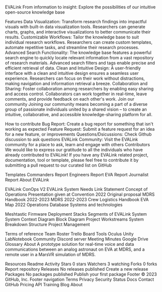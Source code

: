 EVALink
From information to insight: Explore the possibilities of our intuitive open-source knowledge base

Features
Data Visualization: Transform research findings into impactful visuals with built-in data visualization tools. Researchers can generate charts, graphs, and interactive visualizations to better communicate their results.
Customizable Workflows: Tailor the knowledge base to suit individual research workflows. Researchers can create custom templates, automate repetitive tasks, and streamline their research processes.
Advanced Search Functionality: The knowledge base features a powerful search engine to quickly locate relevant information from a vast repository of research materials. Advanced search filters and tags enable precise and efficient retrieval of data.
Clean and Intuitive Design: A user-friendly interface with a clean and intuitive design ensures a seamless user experience. Researchers can focus on their work without distractions, making navigation and information retrieval a breeze.
Collaboration and Sharing: Foster collaboration among researchers by enabling easy sharing and access control. Collaborators can work together in real-time, leave comments, and provide feedback on each other's work.
Join our community
Joining our community means becoming a part of a diverse group of passionate individuals united by a shared vision – to create an intuitive, collaborative, and accessible knowledge-sharing platform for all.

How to contribute
Bug Report: Create a bug report for something that isn't working as expected
Feature Request: Submit a feature request for an idea for a new feature, or improvements
Questions/Dsicussions: Check Github discussion to ask questions
EVALink Community: Visit the EVALink community for a place to ask, learn and engage with others
Contributors
We would like to express our gratitude to all the individuals who have already contributed to EVALink! If you have any EVALink related project, documentation, tool or template, please feel free to contribute it by submitting a pull request to our curated list on GitHub

Templates
Commanders Report
Engineers Report
EVA Report
Journalist Report
About EVALink

EVALink ConOps V2
EVALink System Needs Link Statement
Concept of Operations
Presentation given at Convention 2022
Original proposal
MDRS Handbook 2022-2023
MDRS 2022-2023 Crew Logistics Handbook
EVA Map 2022
Operations Database
Systems and technologies

Meshtastic Firmware
Deployment Stacks
Segments of EVALink System
System Context Diagram
Block Diagram
Project Workstreams
System Breakdown Structure
Project Management

Terms of reference
Team Roster
Trello Board
Tools
Oculus
Unity
LabNotebook
Community
Discord server
Meeting Minutes
Google Drive
Glossary
About
A prototype solution for real-time voice and data communications between an analog astronaut on EVA at MDRS, and a remote user in a MarsVR simulation of MDRS.

Resources
 Readme
 Activity
Stars
 0 stars
Watchers
 3 watching
Forks
 0 forks
Report repository
Releases
No releases published
Create a new release
Packages
No packages published
Publish your first package
Footer
© 2023 GitHub, Inc.
Footer navigation
Terms
Privacy
Security
Status
Docs
Contact GitHub
Pricing
API
Training
Blog
About
